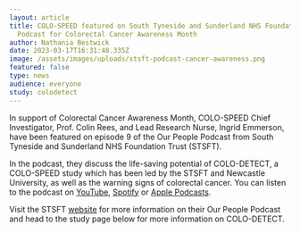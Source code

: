 ```yaml
---
layout: article
title: COLO-SPEED featured on South Tyneside and Sunderland NHS Foundation Trust
  Podcast for Colorectal Cancer Awareness Month
author: Nathania Bestwick
date: 2023-03-17T16:31:48.335Z
image: /assets/images/uploads/stsft-podcast-cancer-awareness.png
featured: false
type: news
audience: everyone
study: colodetect
---
```

I﻿n support of Colorectal Cancer Awareness Month, COLO-SPEED Chief Investigator, Prof. Colin Rees, and Lead Research Nurse, Ingrid Emmerson, have been featured on episode 9 of the Our People Podcast from South Tyneside and Sunderland NHS Foundation Trust (STSFT).

In the podcast, they discuss t﻿he l﻿ife-saving potential of COLO-DETECT, a COLO-SPEED study which has been led by the STSFT and Newcastle University, a﻿s well as the warning signs of colorectal cancer. You can listen to the podcast on [YouTube](https://bit.ly/3Jm2kx6), [Spotify](https://bit.ly/40bILhU) or [Apple Podcasts](https://apple.co/407kJVc).

V﻿isit the STSFT [website](https://www.stsft.nhs.uk/news/our-people-podcast) for more information on their Our People Podcast and head to the study page below for more information on COLO-DETECT.